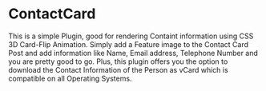# ContactCard
This is a simple Plugin, good for rendering Containt information using CSS 3D Card-Flip Animation. Simply add a Feature image to the Contact Card Post and add information like Name, Email address, Telephone Number and you are pretty good to go. Plus, this plugin offers you the option to download the Contact Information of the Person as vCard which is compatible on all Operating Systems. 
